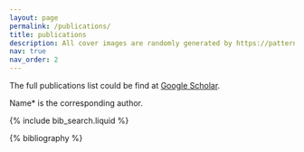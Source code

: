 ```yaml
---
layout: page
permalink: /publications/
title: publications
description: All cover images are randomly generated by https://pattern.monster, thanks!
nav: true
nav_order: 2
---
```


<!-- _pages/publications.md -->

<!-- Bibsearch Feature -->

The full publications list could be find at [Google Scholar](https://scholar.google.com/citations?user=HhRMqR0AAAAJ).

Name* is the corresponding author.

{% include bib_search.liquid %}

<div class="publications">

{% bibliography %}

</div>
